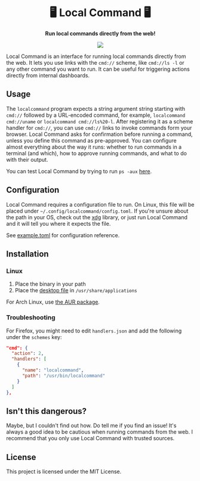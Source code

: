 <h1 align="center">
  🖥️ Local Command 🖥️
</h1>

<p align="center">
  <b>Run local commands directly from the web!</b>
</p>

<p align="center">
  <img src="https://img.shields.io/badge/License-MIT-green.svg">
</p>

Local Command is an interface for running local commands directly from the web. It lets you use links with the `cmd://` scheme, like `cmd://ls -l` or any other command you want to run. It can be useful for triggering actions directly from internal dashboards.

## Usage

The `localcommand` program expects a string argument string starting with `cmd://` followed by a URL-encoded command, for example, `localcommand cmd://uname` or `localcommand cmd://ls%20-l`. After registering it as a scheme handler for `cmd://`, you can use `cmd://` links to invoke commands form your browser. Local Command asks for confirmation before running a command, unless you define this command as pre-approved. You can configure almost everything about the way it runs: whether to run commands in a terminal (and which), how to approve running commands, and what to do with their output.

You can test Local Command by trying to run `ps -aux` [here](https://cmd.bjesus.workers.dev/ps%20-aux).

## Configuration

Local Command requires a configuration file to run. On Linux, this file will be placed under `~/.config/localcommand/config.toml`. If you're unsure about the path in your OS, check out the [xdg](https://github.com/adrg/xdg) library, or just run Local Command and it will tell you where it expects the file.

See [example.toml](example.toml) for configuration reference.

## Installation

### Linux

1. Place the binary in your path
2. Place the [desktop file](localcommand.desktop) in `/usr/share/applications`

For Arch Linux, use [the AUR package](https://aur.archlinux.org/packages/localcommand).

### Troubleshooting

For Firefox, you might need to edit `handlers.json` and add the following under the `schemes` key:

```json
"cmd": {
  "action": 2,
  "handlers": [
    {
      "name": "localcommand",
      "path": "/usr/bin/localcommand"
    }
  ]
},
```

## Isn't this dangerous?

Maybe, but I couldn't find out how. Do tell me if you find an issue! It's always a good idea to be cautious when running commands from the web. I recommend that you only use Local Command with trusted sources.

## License

This project is licensed under the MIT License.

